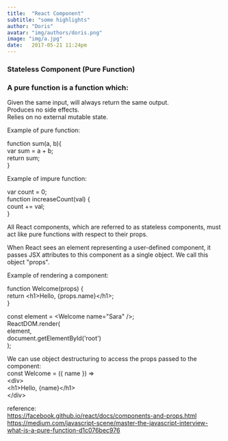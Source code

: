 ```yaml
---
title:  "React Component"
subtitle: "some highlights"
author: "Doris"
avatar: "img/authors/doris.png"
image: "img/a.jpg"
date:   2017-05-21 11:24pm
---
```


### Stateless Component (Pure Function)  


### A pure function is a function which:  

Given the same input, will always return the same output.  
Produces no side effects.  
Relies on no external mutable state.  

Example of pure function:  

function sum(a, b){  
	var sum = a + b;  
	return sum;  
}  

Example of impure function:  
  
var count = 0;  
function increaseCount(val) {  
    count += val;  
}  


All React components, which are referred to as stateless components, must act like pure functions with respect to their props.  

When React sees an element representing a user-defined component, it passes JSX attributes to this component as a single object. We call this object "props".  

Example of rendering a component:  

function Welcome(props) {  
  return &lt;h1&gt;Hello, {props.name}&lt;/h1&gt;;  
}  

const element = &lt;Welcome name="Sara" /&gt;;  
ReactDOM.render(  
  element,  
  document.getElementById('root')  
);  


We can use object destructuring to access the props passed to the component:  
const Welcome = ({ name }) =>  
  &lt;div&gt;  
    &lt;h1&gt;Hello, {name}&lt;/h1&gt;  
  &lt;/div&gt;  


reference:  
https://facebook.github.io/react/docs/components-and-props.html  
https://medium.com/javascript-scene/master-the-javascript-interview-what-is-a-pure-function-d1c076bec976


